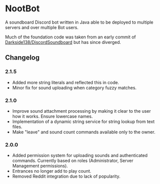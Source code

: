 # NootBot

A soundboard Discord bot written in Java able to be deployed to multiple servers and over multiple Bot users.

Much of the foundation code was taken from an early commit of [Darkside138/DiscordSoundboard](https://github.com/Darkside138/DiscordSoundboard) but has since diverged.

## Changelog

### 2.1.5

- Added more string literals and reflected this in code.
- Minor fix for sound uploading when category fuzzy matches.

### 2.1.0

- Improve sound attachment processing by making it clear to the user how it works. Ensure lowercase names.
- Implementation of a dynamic string service for string lookup from text files.
- Make "leave" and sound count commands available only to the owner.

### 2.0.0

- Added permission system for uploading sounds and authenticated commands. Currently based on roles (Administrator, Server Management permissions).
- Entrances no longer add to play count.
- Removed Reddit integration due to lack of popularity.
